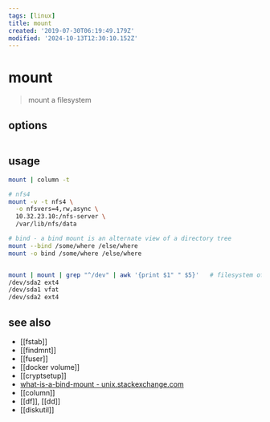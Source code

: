 ```yaml
---
tags: [linux]
title: mount
created: '2019-07-30T06:19:49.179Z'
modified: '2024-10-13T12:30:10.152Z'
---
```


# mount

> mount a filesystem 

## options

```sh

```

## usage

```sh
mount | column -t

# nfs4
mount -v -t nfs4 \
  -o nfsvers=4,rw,async \
  10.32.23.10:/nfs-server \
  /var/lib/nfs/data

# bind - a bind mount is an alternate view of a directory tree
mount --bind /some/where /else/where
mount -o bind /some/where /else/where


mount | mount | grep "^/dev" | awk '{print $1" " $5}'   # filesystem of partitions
/dev/sda2 ext4
/dev/sda1 vfat
/dev/sda2 ext4
```

## see also

- [[fstab]]
- [[findmnt]]
- [[fuser]]
- [[docker volume]]
- [[cryptsetup]]
- [what-is-a-bind-mount - unix.stackexchange.com](https://unix.stackexchange.com/a/198591/193945)
- [[column]]
- [[df]], [[dd]]
- [[diskutil]]
